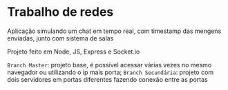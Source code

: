 # Trabalho de redes
Aplicação simulando um chat em tempo real, com timestamp das mengens enviadas, junto com sistema de salas

Projeto feito em Node, JS, Express e Socket.io

`Branch Master`: projeto base, é possível acessar várias vezes no mesmo navegador ou utilizando o ip mais porta;
`Branch Secundária`: projeto com dois servidores em portas diferentes fazendo conexão entre as portas
